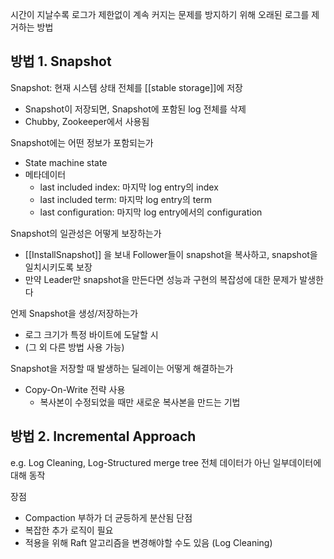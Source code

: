 시간이 지날수록 로그가 제한없이 계속 커지는 문제를 방지하기 위해 오래된 로그를 제거하는 방법

## 방법 1. Snapshot
Snapshot: 현재 시스템 상태 전체를 [[stable storage]]에 저장
- Snapshot이 저장되면, Snapshot에 포함된 log 전체를 삭제
- Chubby, Zookeeper에서 사용됨

Snapshot에는 어떤 정보가 포함되는가
- State machine state
- 메타데이터
	- last included index: 마지막 log entry의 index
	- last included term: 마지막 log entry의 term
	- last configuration: 마지막 log entry에서의 configuration

Snapshot의 일관성은 어떻게 보장하는가
 - [[InstallSnapshot]] 을 보내 Follower들이 snapshot을 복사하고, snapshot을 일치시키도록 보장
 - 만약 Leader만 snapshot을 만든다면 성능과 구현의 복잡성에 대한 문제가 발생한다

언제 Snapshot을 생성/저장하는가
- 로그 크기가 특정 바이트에 도달할 시
- (그 외 다른 방법 사용 가능)

Snapshot을 저장할 때 발생하는 딜레이는 어떻게 해결하는가
- Copy-On-Write 전략 사용
	- 복사본이 수정되었을 때만 새로운 복사본을 만드는 기법


## 방법 2. Incremental Approach
e.g. Log Cleaning, Log-Structured merge tree
전체 데이터가 아닌 일부데이터에 대해 동작

장점
- Compaction 부하가 더 균등하게 분산됨
단점
- 복잡한 추가 로직이 필요
- 적용을 위해 Raft 알고리즘을 변경해야할 수도 있음 (Log Cleaning)
